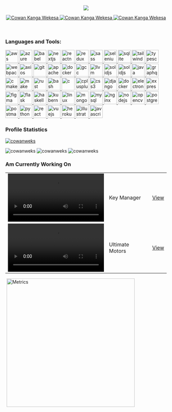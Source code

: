 <html>
<head>
</head>
<body class="flex flex-col items-center h-dvh">
<header>
<!-- Image -->
<img src="https://raw.githubusercontent.com/cowanweks/cowanweks/main/profile-preview.jpg"/>
<p class="flex h-20 items-center justify-center">
<a href="http://twitter.com/cowanweks" target="_blank">
<img alt="Cowan Kanga Wekesa" src="https://img.shields.io/badge/follow-%40cowanweks%20-1DA1F2?label=Twitter&amp;logo=twitter&amp;style=for-the-badge&amp;color=1A8CD8"/>
</a>
<a href="http://instagram.com/cowanweks" target="_blank">
<img alt="Cowan Kanga Wekesa" src="https://img.shields.io/badge/follow-%40cowanweks%20-1DA1F2?label=Instagram&amp;logo=instagram&amp;style=for-the-badge&amp;color=red"/>
</a>
<a href="http://linkedin.com//in/cowanweks" target="_blank">
<img alt="Cowan Kanga Wekesa" src="https://img.shields.io/badge/follow-%40cowanweks%20-1DA1F2?label=LinkedIn&amp;logo=linkedin&amp;style=for-the-badge&amp;color=1A8CD8"/>
</a>
</p>
</header>
<main class="px-4">
<h3 class="my-8">Languages and Tools:</h3>
<div class="flex gap-8 flex-wrap">
<a href="https://aws.amazon.com" rel="noreferrer" target="_blank">
<img alt="aws" height="40" src="https://raw.githubusercontent.com/devicons/devicon/master/icons/amazonwebservices/amazonwebservices-original-wordmark.svg" width="40"/>
</a>
<a href="https://azure.microsoft.com/en-in/" rel="noreferrer" target="_blank">
<img alt="azure" height="40" src="https://www.vectorlogo.zone/logos/microsoft_azure/microsoft_azure-icon.svg" width="40"/>
</a>
<a href="https://babeljs.io/" rel="noreferrer" target="_blank">
<img alt="babel" height="40" src="https://www.vectorlogo.zone/logos/babeljs/babeljs-icon.svg" width="40"/>
</a>
<a href="https://www.nextjs.org" rel="noreferrer" target="_blank">
<img alt="nextjs" height="40" src="https://raw.githubusercontent.com/devicons/devicon/master/icons/nextjs/nextjs-original.svg" width="40"/>
</a>
<a href="https://reactnative.dev/" rel="noreferrer" target="_blank">
<img alt="reactnative" height="40" src="https://reactnative.dev/img/header_logo.svg" width="40"/>
</a>
<a href="https://redux.js.org" rel="noreferrer" target="_blank">
<img alt="redux" height="40" src="https://raw.githubusercontent.com/devicons/devicon/master/icons/redux/redux-original.svg" width="40"/>
</a>
<a href="https://sass-lang.com" rel="noreferrer" target="_blank">
<img alt="sass" height="40" src="https://raw.githubusercontent.com/devicons/devicon/master/icons/sass/sass-original.svg" width="40"/>
</a>
<a href="https://www.selenium.dev" rel="noreferrer" target="_blank">
<img alt="selenium" height="40" src="https://raw.githubusercontent.com/detain/svg-logos/780f25886640cef088af994181646db2f6b1a3f8/svg/selenium-logo.svg" width="40"/>
</a>
<a href="https://www.sqlite.org/" rel="noreferrer" target="_blank">
<img alt="sqlite" height="40" src="https://www.vectorlogo.zone/logos/sqlite/sqlite-icon.svg" width="40"/>
</a>
<a href="https://tailwindcss.com/" rel="noreferrer" target="_blank">
<img alt="tailwind" height="40" src="https://www.vectorlogo.zone/logos/tailwindcss/tailwindcss-icon.svg" width="40"/>
</a>
<a href="https://www.typescriptlang.org/" rel="noreferrer" target="_blank">
<img alt="typescript" height="40" src="https://raw.githubusercontent.com/devicons/devicon/master/icons/typescript/typescript-original.svg" width="40"/>
</a>
<a href="https://webpack.js.org" rel="noreferrer" target="_blank">
<img alt="webpack" height="40" src="https://raw.githubusercontent.com/devicons/devicon/d00d0969292a6569d45b06d3f350f463a0107b0d/icons/webpack/webpack-original-wordmark.svg" width="40"/>
</a>
<a href="https://www.axios.com" rel="noreferrer" target="_blank">
<img alt="axios" height="40" src="https://raw.githubusercontent.com/devicons/devicon/master/icons/axios/axios-plain.svg" width="40"/>
</a>
<a href="https://git-scm.com/" rel="noreferrer" target="_blank">
<img alt="git" height="40" src="https://www.vectorlogo.zone/logos/git-scm/git-scm-icon.svg" width="40"/>
</a>
<a href="https://apache.org" rel="noreferrer" target="_blank">
<img alt="apache" height="40" src="https://raw.githubusercontent.com/devicons/devicon/master/icons/apache/apache-original.svg" width="40"/>
</a>
<a href="https://www.docker.com/" rel="noreferrer" target="_blank">
<img alt="docker" height="40" src="https://raw.githubusercontent.com/devicons/devicon/master/icons/docker/docker-original.svg" width="40"/>
</a>
<a href="https://gcc.gnu.org" rel="noreferrer" target="_blank">
<img alt="gcc" height="40" src="https://raw.githubusercontent.com/devicons/devicon/master/icons/gcc/gcc-original.svg" width="40"/>
</a>
<a href="https://llvm.org" rel="noreferrer" target="_blank">
<img alt="llvm" height="40" src="https://raw.githubusercontent.com/devicons/devicon/master/icons/llvm/llvm-original.svg" width="40"/>
</a>

<tr>
<a href="https://www.solidjs.com" rel="noreferrer" target="_blank">
<img alt="solidjs" height="40" src="https://raw.githubusercontent.com/devicons/devicon/master/icons/solidjs/solidjs-original.svg" width="40"/>
</a>
<a href="https://www.solidjs.com" rel="noreferrer" target="_blank">
<img alt="solidjs" height="40" src="https://raw.githubusercontent.com/devicons/devicon/master/icons/html5/html5-original.svg" width="40"/>
</a>
<a href="https://www.java.com" rel="noreferrer" target="_blank">
<img alt="java" height="40" src="https://raw.githubusercontent.com/devicons/devicon/master/icons/java/java-original.svg" width="40"/>
</a>
<a href="https://graphql.org" rel="noreferrer" target="_blank">
<img alt="graphql" height="40" src="https://www.vectorlogo.zone/logos/graphql/graphql-icon.svg" width="40"/>
</a>
<a href="https://cmake.org" rel="noreferrer" target="_blank">
<img alt="cmake" height="40" src="https://www.vectorlogo.zone/logos/cmake/cmake-icon.svg" width="40"/>
</a>
<a href="https://www.spring.io" rel="noreferrer" target="_blank">
<img alt="make" height="40" src="https://www.vectorlogo.zone/logos/springio/springio-icon.svg" width="40"/>
</a>
<a href="https://www.rust-lang.org" rel="noreferrer" target="_blank">
<img alt="rust" height="40" src="https://raw.githubusercontent.com/devicons/devicon/master/icons/rust/rust-original.svg" width="40"/>
</a>
<a href="https://www.gnu.org/software/bash/" rel="noreferrer" target="_blank">
<img alt="bash" height="40" src="https://www.vectorlogo.zone/logos/gnu_bash/gnu_bash-icon.svg" width="40"/>
</a>
<a href="https://www.cprogramming.com/" rel="noreferrer" target="_blank">
<img alt="c" height="40" src="https://raw.githubusercontent.com/devicons/devicon/master/icons/c/c-original.svg" width="40"/></a>

<a href="https://www.w3schools.com/cpp/" rel="noreferrer" target="_blank">
<img alt="cplusplus" height="40" src="https://raw.githubusercontent.com/devicons/devicon/master/icons/cplusplus/cplusplus-original.svg" width="40"/></a>

<a href="https://www.w3schools.com/css/" rel="noreferrer" target="_blank">
<img alt="css3" height="40" src="https://raw.githubusercontent.com/devicons/devicon/master/icons/css3/css3-original-wordmark.svg" width="40"/>
</a>
<a href="https://www.djangoproject.com/" rel="noreferrer" target="_blank">
<img alt="django" height="40" src="https://cdn.worldvectorlogo.com/logos/django.svg" width="40"/>
</a>
<a href="https://www.docker.com/" rel="noreferrer" target="_blank">
<img alt="docker" height="40" src="https://raw.githubusercontent.com/devicons/devicon/master/icons/docker/docker-original-wordmark.svg" width="40"/>
</a>
<a href="https://www.electronjs.org" rel="noreferrer" target="_blank">
<img alt="electron" height="40" src="https://raw.githubusercontent.com/devicons/devicon/master/icons/electron/electron-original.svg" width="40"/>
</a>
<a href="https://expressjs.com" rel="noreferrer" target="_blank">
<img alt="express" height="40" src="https://raw.githubusercontent.com/devicons/devicon/master/icons/express/express-original-wordmark.svg" width="40"/>
</a>
<a href="https://www.figma.com/" rel="noreferrer" target="_blank">
<img alt="figma" height="40" src="https://www.vectorlogo.zone/logos/figma/figma-icon.svg" width="40"/>
</a>
<a href="https://flask.palletsprojects.com" rel="noreferrer" target="_blank">
<img alt="flask" height="40" src="https://raw.githubusercontent.com/devicons/devicon/master/icons/flask/flask-original.svg" width="40"/>
</a>
<a href="https://www.haskell.org" rel="noreferrer" target="_blank">
<img alt="haskell" height="40" src="https://upload.wikimedia.org/wikipedia/commons/1/1c/Haskell-Logo.svg" width="40"/>
</a>
</tr>
<tr style="border: none">
<a href="https://kubernetes.io" rel="noreferrer" target="_blank">
<img alt="kubernetes" height="40" src="https://www.vectorlogo.zone/logos/kubernetes/kubernetes-icon.svg" width="40"/>
</a>
<a href="https://www.linux.org/" rel="noreferrer" target="_blank">
<img alt="linux" height="40" src="https://raw.githubusercontent.com/devicons/devicon/master/icons/linux/linux-original.svg" width="40"/>
</a>
<a href="https://www.mongodb.com/" rel="noreferrer" target="_blank">
<img alt="mongodb" height="40" src="https://raw.githubusercontent.com/devicons/devicon/master/icons/mongodb/mongodb-original-wordmark.svg" width="40"/>
</a>
<a href="https://www.mysql.com/" rel="noreferrer" target="_blank">
<img alt="mysql" height="40" src="https://raw.githubusercontent.com/devicons/devicon/master/icons/mysql/mysql-original-wordmark.svg" width="40"/>
</a>

<a href="https://www.nginx.com" rel="noreferrer" target="_blank">
<img alt="nginx" height="40" src="https://raw.githubusercontent.com/devicons/devicon/master/icons/nginx/nginx-original.svg" width="40"/>
</a>

<a href="https://nodejs.org" rel="noreferrer" target="_blank">
<img alt="nodejs" height="40" src="https://raw.githubusercontent.com/devicons/devicon/master/icons/nodejs/nodejs-original-wordmark.svg" width="40"/>
</a>

<a href="https://opencv.org/" rel="noreferrer" target="_blank">
<img alt="opencv" height="40" src="https://www.vectorlogo.zone/logos/opencv/opencv-icon.svg" width="40"/>
</a>
<a href="https://www.postgresql.org" rel="noreferrer" target="_blank">
<img alt="postgresql" height="40" src="https://raw.githubusercontent.com/devicons/devicon/master/icons/postgresql/postgresql-original-wordmark.svg" width="40"/>
</a>
<a href="https://postman.com" rel="noreferrer" target="_blank">
<img alt="postman" height="40" src="https://www.vectorlogo.zone/logos/getpostman/getpostman-icon.svg" width="40"/>
</a>
<a href="https://www.python.org" rel="noreferrer" target="_blank">
<img alt="python" height="40" src="https://raw.githubusercontent.com/devicons/devicon/master/icons/python/python-original.svg" width="40"/>
</a>
<a href="https://reactjs.org/" rel="noreferrer" target="_blank">
<img alt="react" height="40" src="https://raw.githubusercontent.com/devicons/devicon/master/icons/react/react-original-wordmark.svg" width="40"/>
</a>
<a href="https://www.vuejs.org" rel="noreferrer" target="_blank">
<img alt="vuejs" height="40" src="https://raw.githubusercontent.com/devicons/devicon/master/icons/vuejs/vuejs-original.svg" width="40"/>
</a>
<a href="https://heroku.com" rel="noreferrer" target="_blank">
<img alt="heroku" height="40" src="https://www.vectorlogo.zone/logos/heroku/heroku-icon.svg" width="40"/>
</a>
<a href="https://www.sqlalchemy.org" rel="noreferrer" target="_blank">
<img alt="illustrator" height="40" src="https://raw.githubusercontent.com/devicons/devicon/master/icons/sqlalchemy/sqlalchemy-original.svg" width="40"/>
</a>
<a href="https://developer.mozilla.org/en-US/docs/Web/JavaScript" rel="noreferrer" target="_blank">
<img alt="javascript" height="40" src="https://raw.githubusercontent.com/devicons/devicon/master/icons/javascript/javascript-original.svg" width="40"/>
</a>
</tr></div>
<h3 class="my-8">Profile Statistics</h3>
<div class="">
<p align="left" class="mb-4 mt-4">
<a href="https://github.com/ryo-ma/github-profile-trophy">
<img alt="cowanweks" src="https://github-profile-trophy.vercel.app/?username=cowanweks&amp;column=7&amp;theme=flat&amp;margin-w=15&amp;margin-h=15"/>
</a>
</p>
<div class="flex gap-4 flex-wrap">
<img alt="cowanweks" class="mb-4 mt-4" src="https://github-readme-streak-stats.herokuapp.com/?user=cowanweks&amp;"/>
<img alt="cowanweks" class="mb-4 mt-4" src="https://github-readme-stats.vercel.app/api?username=cowanweks&amp;show_icons=true&amp;locale=en"/>
<img alt="cowanweks" class="mb-4 mt-4" src="https://github-readme-stats.vercel.app/api/top-langs?username=cowanweks&amp;show_icons=true&amp;locale=en&amp;layout=compact"/>
</div>
</div>
<!-- Projects in progress -->
<div class="">
<h3 class="my-8">Am Currently Working On</h3>
<table cellpadding="28" cellspacing="0">
<tr style="border: none">
<td style="border: none">
<video src=""></video>
</td>
<td style="border: none">
              Key Manager
            </td>
<td style="border: none"><a class="text-blue-500" href="https://github.com/cowanweks/keyman" target="_blank">View</a></td>
</tr>
<tr style="border: none">
<td style="border: none">
<video src=""></video>
</td>
<td style="border: none">Ultimate Motors</td>
<td style="border: none"><a class="text-blue-500" href="https://github.com/cowanweks/ultimate-motors" target="_blank">View</a></td>
</tr>
</table>
</div>
</main>
<footer>
<img alt="" src="./profile-3d-contrib/profile-green-animate.svg"/>
<img align="center" alt="Metrics" src="https://raw.githubusercontent.com/cowanweks/cowanweks/main/github-metrics.svg" width="400">
</img></footer>
</body>
</html>